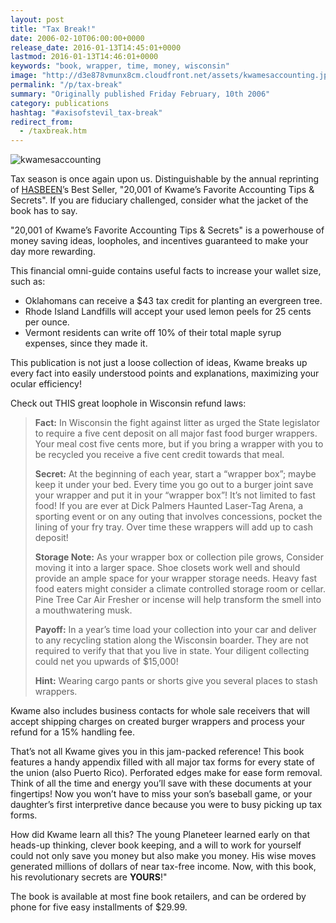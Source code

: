```yaml
---
layout: post
title: "Tax Break!"
date: 2006-02-10T06:00:00+0000
release_date: 2016-01-13T14:45:01+0000
lastmod: 2016-01-13T14:46:01+0000
keywords: "book, wrapper, time, money, wisconsin"
image: "http://d3e878vmunx8cm.cloudfront.net/assets/kwamesaccounting.jpg"
permalink: "/p/tax-break"
summary: "Originally published Friday February, 10th 2006"
category: publications
hashtag: "#axisofstevil_tax-break"
redirect_from:
  - /taxbreak.htm
---
```


[id_1]: http://d3e878vmunx8cm.cloudfront.net/assets/kwamesaccounting.jpg "kwamesaccounting"
![kwamesaccounting][id_1]

Tax season is once again upon us. Distinguishable by the annual reprinting of [HASBEEN](/p/hasbeen-october-2005 "HASBEEN")’s Best Seller, "20,001 of Kwame’s Favorite Accounting Tips & Secrets". If you are fiduciary challenged, consider what the jacket of the book has to say.

"20,001 of Kwame’s Favorite Accounting Tips & Secrets" is a powerhouse of money saving ideas, loopholes, and incentives guaranteed to make your day more rewarding. 

This financial omni-guide contains useful facts to increase your wallet size, such as:

- Oklahomans can receive a $43 tax credit for planting an evergreen tree.
- Rhode Island Landfills will accept your used lemon peels for 25 cents per ounce.
- Vermont residents can write off 10% of their total maple syrup expenses, since they made it.

This publication is not just a loose collection of ideas, Kwame breaks up every fact into easily understood points and explanations, maximizing your ocular efficiency!

Check out THIS great loophole in Wisconsin refund laws:

> **Fact:**
> In Wisconsin the fight against litter as urged the State legislator to require a five cent deposit on all major fast food burger wrappers. Your meal cost five cents more, but if you bring a wrapper with you to be recycled you receive a five cent credit towards that meal.
> 
> **Secret:**
> At the beginning of each year, start a “wrapper box”; maybe keep it under your bed. Every time you go out to a burger joint save your wrapper and put it in your “wrapper box”! It’s not limited to fast food! If you are ever at Dick Palmers Haunted Laser-Tag Arena, a sporting event or on any outing that involves concessions, pocket the lining of your fry tray. Over time these wrappers will add up to cash deposit!
> 
> **Storage Note:**
> As your wrapper box or collection pile grows, Consider moving it into a larger space. Shoe closets work well and should provide an ample space for your wrapper storage needs. Heavy fast food eaters might consider a climate controlled storage room or cellar. Pine Tree Car Air Fresher or incense will help transform the smell into a mouthwatering musk.
> 
> **Payoff:**
> In a year’s time load your collection into your car and deliver to any recycling station along the Wisconsin boarder. They are not required to verify that that you live in state. Your diligent collecting could net you upwards of $15,000!
> 
> **Hint:**
> Wearing cargo pants or shorts give you several places to stash wrappers.

Kwame also includes business contacts for whole sale receivers that will accept shipping charges on created burger wrappers and process your refund for a 15% handling fee.

That’s not all Kwame gives you in this jam-packed reference! This book features a handy appendix filled with all major tax forms for every state of the union (also Puerto Rico). Perforated edges make for ease form removal. Think of all the time and energy you’ll save with these documents at your fingertips! Now you won’t have to miss your son’s baseball game, or your daughter’s first interpretive dance because you were to busy picking up tax forms.

How did Kwame learn all this? The young Planeteer learned early on that heads-up thinking, clever book keeping, and a will to work for yourself could not only save you money but also make you money. His wise moves generated millions of dollars of near tax-free income. Now, with this book, his revolutionary secrets are **YOURS**!"

The book is available at most fine book retailers, and can be ordered by phone for five easy installments of $29.99.
